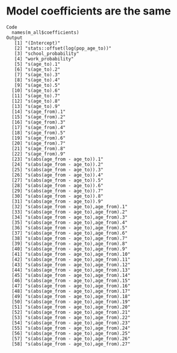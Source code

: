 # Model coefficients are the same

    Code
      names(m_all$coefficients)
    Output
       [1] "(Intercept)"                          
       [2] "stats::offset(log(pop_age_to))"       
       [3] "school_probability"                   
       [4] "work_probability"                     
       [5] "s(age_to).1"                          
       [6] "s(age_to).2"                          
       [7] "s(age_to).3"                          
       [8] "s(age_to).4"                          
       [9] "s(age_to).5"                          
      [10] "s(age_to).6"                          
      [11] "s(age_to).7"                          
      [12] "s(age_to).8"                          
      [13] "s(age_to).9"                          
      [14] "s(age_from).1"                        
      [15] "s(age_from).2"                        
      [16] "s(age_from).3"                        
      [17] "s(age_from).4"                        
      [18] "s(age_from).5"                        
      [19] "s(age_from).6"                        
      [20] "s(age_from).7"                        
      [21] "s(age_from).8"                        
      [22] "s(age_from).9"                        
      [23] "s(abs(age_from - age_to)).1"          
      [24] "s(abs(age_from - age_to)).2"          
      [25] "s(abs(age_from - age_to)).3"          
      [26] "s(abs(age_from - age_to)).4"          
      [27] "s(abs(age_from - age_to)).5"          
      [28] "s(abs(age_from - age_to)).6"          
      [29] "s(abs(age_from - age_to)).7"          
      [30] "s(abs(age_from - age_to)).8"          
      [31] "s(abs(age_from - age_to)).9"          
      [32] "s(abs(age_from - age_to),age_from).1" 
      [33] "s(abs(age_from - age_to),age_from).2" 
      [34] "s(abs(age_from - age_to),age_from).3" 
      [35] "s(abs(age_from - age_to),age_from).4" 
      [36] "s(abs(age_from - age_to),age_from).5" 
      [37] "s(abs(age_from - age_to),age_from).6" 
      [38] "s(abs(age_from - age_to),age_from).7" 
      [39] "s(abs(age_from - age_to),age_from).8" 
      [40] "s(abs(age_from - age_to),age_from).9" 
      [41] "s(abs(age_from - age_to),age_from).10"
      [42] "s(abs(age_from - age_to),age_from).11"
      [43] "s(abs(age_from - age_to),age_from).12"
      [44] "s(abs(age_from - age_to),age_from).13"
      [45] "s(abs(age_from - age_to),age_from).14"
      [46] "s(abs(age_from - age_to),age_from).15"
      [47] "s(abs(age_from - age_to),age_from).16"
      [48] "s(abs(age_from - age_to),age_from).17"
      [49] "s(abs(age_from - age_to),age_from).18"
      [50] "s(abs(age_from - age_to),age_from).19"
      [51] "s(abs(age_from - age_to),age_from).20"
      [52] "s(abs(age_from - age_to),age_from).21"
      [53] "s(abs(age_from - age_to),age_from).22"
      [54] "s(abs(age_from - age_to),age_from).23"
      [55] "s(abs(age_from - age_to),age_from).24"
      [56] "s(abs(age_from - age_to),age_from).25"
      [57] "s(abs(age_from - age_to),age_from).26"
      [58] "s(abs(age_from - age_to),age_from).27"

